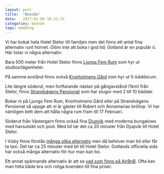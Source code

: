 ```yaml
---
layout: post
title:  "Boende"
date:   2017-01-06 18:31:13
categories: boende
tags: wedding
---
```

Vi har bokat hela Hotel Stelor till familjen men det finns ett antal fina alternativ runt hörnet. Glöm inte att boka i god tid; Gotland är en populär ö. Här listar vi några alternativ:

Bara 500 meter från Hotel Stelor finns [Ljungs Fem Rum](http://www.ljungsfemrum.se) som hyr ut studios/lägenheter. 

På samma avstånd finns också [Kronholmens Gård](http://www.kronholmensgard.se) som hyr ut 5-bäddsrum. 

Lite längre söderut, men fortfarande nästan på gångavstånd (1km) från Stelor, finns [Strandvägens Pensionat](http://www.strandvagenspensionat.se) som har stugor med 2 till 10 bäddar.

Bokar ni på Ljungs Fem Rum, Kronholmens Gård eller på Strandvägens Pensionat så uppge att ni är gäster till Robert och Annamarias bröllop. Vi har nämligen bett dem att hålla några rum fram till 17 Februari.

Söderut från Västergarn finns också fina [Djupvik](http://www.djupvikhotel.com) med moderna bungalows med havsutsikt och pool. Med bil tar det ca 20 minuter från Djupvik till Hotel Stelor.

I Visby finns förstås [många olika alternativ](http://www.destinationgotland.se/sv/boende) men då behöver man bil eller får ta taxi. Det tar ca 25 minuter med bil till Hotel Stelor. Gotlands officiella sida har också många alternativ för hur man kan bo.

Ett annat spännande alternativ är att se [vad som finns på AirBnB](https://www.airbnb.se/s/Gotland--Sverige?page=1&s_tag=D0rtRaQ-&allow_override%5B%5D=). Ofta kan man hitta både bra och roliga boenden till fina priser.